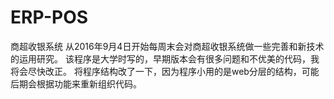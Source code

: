 ﻿# ERP-POS
商超收银系统
从2016年9月4日开始每周末会对商超收银系统做一些完善和新技术的运用研究。
该程序是大学时写的，早期版本会有很多问题和不优美的代码，我将会尽快改正。
将程序结构改了一下，因为程序小用的是web分层的结构，可能后期会根据功能来重新组织代码。
